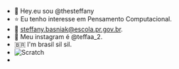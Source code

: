 - 👋 Hey.eu sou @thesteffany
- ⭐ Eu tenho interesse em Pensamento Computacional.
- 📧 steffany.basniak@escola.pr.gov.br.
- 🤍 Meu instagram é @teffaa_2.
- 🇧🇷 I'm brasil sil sil.
- ![Scratch](https://img.shields.io/badge/Scratch-4D97FF?style=for-the-badge&logo=Scratch&logoColor=white)
- <img scr="https://img.shields.io/badge/JavaScript-323330?style=for-the-badge&logo=javascript&logoColor=F7DF1E">



<!---
thesteffany/thesteffany is a ✨ special ✨ repository because its `README.md` (this file) appears on your GitHub profile.
You can click the Preview link to take a look at your changes.
--->
